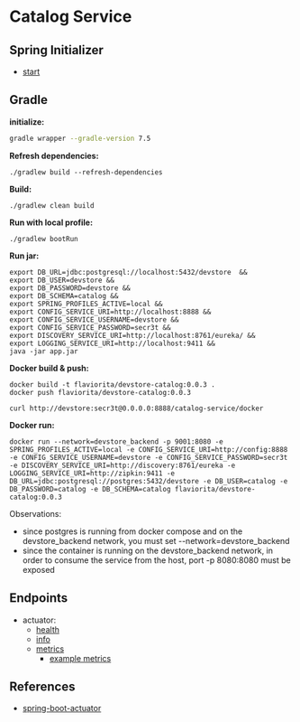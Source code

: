 # Catalog Service

## Spring Initializer

- [start](https://start.spring.io/#!type=gradle-project&language=java&platformVersion=3.2.6&packaging=jar&jvmVersion=17&groupId=cloud.crosstraining.devstore&artifactId=catalog&name=catalog&description=Demo%20project%20for%20Spring%20Boot&packageName=cloud.crosstraining.devstore.catalog&dependencies=data-jpa,actuator,lombok,data-rest,cloud-config-client,postgresql,prometheus,webflux,cloud-eureka,flyway,zipkin)

## Gradle

**initialize:**

```bash
gradle wrapper --gradle-version 7.5
```

**Refresh dependencies:**

```shell
./gradlew build --refresh-dependencies
```

**Build:**

```shell
./gradlew clean build
```

**Run with local profile:**

```shell
./gradlew bootRun 
```

**Run jar:**

```shell
export DB_URL=jdbc:postgresql://localhost:5432/devstore  &&
export DB_USER=devstore &&
export DB_PASSWORD=devstore &&
export DB_SCHEMA=catalog &&
export SPRING_PROFILES_ACTIVE=local &&
export CONFIG_SERVICE_URI=http://localhost:8888 &&
export CONFIG_SERVICE_USERNAME=devstore &&
export CONFIG_SERVICE_PASSWORD=secr3t &&
export DISCOVERY_SERVICE_URI=http://localhost:8761/eureka/ &&
export LOGGING_SERVICE_URI=http://localhost:9411 &&
java -jar app.jar
```

**Docker build & push:**

```shell
docker build -t flaviorita/devstore-catalog:0.0.3 .
docker push flaviorita/devstore-catalog:0.0.3

curl http://devstore:secr3t@0.0.0.0:8888/catalog-service/docker
```

**Docker run:**

```shell
docker run --network=devstore_backend -p 9001:8080 -e SPRING_PROFILES_ACTIVE=local -e CONFIG_SERVICE_URI=http://config:8888 -e CONFIG_SERVICE_USERNAME=devstore -e CONFIG_SERVICE_PASSWORD=secr3t -e DISCOVERY_SERVICE_URI=http://discovery:8761/eureka -e LOGGING_SERVICE_URI=http://zipkin:9411 -e DB_URL=jdbc:postgresql://postgres:5432/devstore -e DB_USER=catalog -e DB_PASSWORD=catalog -e DB_SCHEMA=catalog flaviorita/devstore-catalog:0.0.3
```

Observations:

- since postgres is running from docker compose and on the devstore_backend network, you must set --network=devstore_backend
- since the container is running on the devstore_backend network, in order to consume the service from the host, port -p 8080:8080 must be exposed

## Endpoints

- actuator:
  - [health](http://localhost:9001/health)
  - [info](http://localhost:9001/info)
  - [metrics](http://localhost:9001/metrics)
    - [example metrics](http://localhost:9001/actuator/metrics?names=http.server.requests,http.server.requests,jvm.memory.used,process.cpu.usage,system.cpu.usage)

## References

- [spring-boot-actuator](https://medium.com/@abhishekranjandev/spring-boot-actuator-in-depth-analysis-and-code-samples-710b3852dee9)
